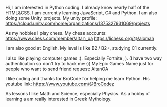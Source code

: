 Hi, I am interested in Python coding.
I already know nearly half of the HTML&CSS.
I am currently learning JavaScript, C# and Python.
I am also doing some Unity projects.
My unity profile:
          https://cloud.unity.com/home/organizations/1375327931069/projects

As my hobbies I play chess.
My chess accounts:
          https://www.chess.com/member/altan_oa
          https://lichess.org/@/alomah

I am also good at English. My level is like B2 / B2+, studying C1 currently.

I also like playing computer games :).
Especially Fortnite ;). (I have two way authentication so don't try to hack me :))
My Epic Games Name just for people who want to send friend request: AltanOA

I like coding and thanks for BroCode for helping me learn Python.
His youtube link: https://www.youtube.com/@BroCodez

As lessons I like Math and Science, especially Physics.
As a hobby of learning a am really interested in Greek Mythology.


